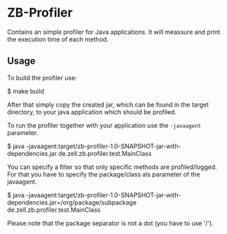 # ZB-Profiler

Contains an simple profiler for Java applications. It will meassure and print the execution time of each method.

## Usage

To build the profiler use:

$ make build 

After that simply copy the created jar, which can be found in the target directory, to your java application which should be profiled.

To run the profiler together with your application use the `-javaagent` parameter.

$ java -javaagent:target/zb-profiler-1.0-SNAPSHOT-jar-with-dependencies.jar de.zell.zb.profiler.test.MainClass

You can specify a filter so that only specific methods are profiled/logged. 
For that you have to specify the package/class als parameter of the javaagent.

$ java -javaagent:target/zb-profiler-1.0-SNAPSHOT-jar-with-dependencies.jar=/org/package/subpackage de.zell.zb.profiler.test.MainClass

Please note that the package separator is not a dot (you have to use '/').

